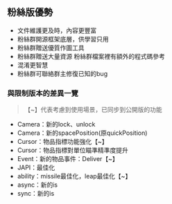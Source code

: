 ## 粉絲版優勢

* 文件維護更及時，內容更豐富
* 粉絲群開源框架底層，供學習只用
* 粉絲群贈送優質作圖工具
* 粉絲群贈送大量資源
  粉絲群檔案裡有額外的程式碼參考
* 混淆更智慧
* 粉絲群可聯絡群主修復已知的bug

### 與限制版本的差異一覽

> 【~】代表考慮到使用場景，已同步到公開版的功能

* Camera：新的lock、unlock
* Camera：新的spacePosition(原quickPosition)
* Cursor：物品指標功能強化【~】
* Cursor：物品指標對單位瞄準精準度提升
* Event：新的物品事件：Deliver【~】
* JAPI：最佳化
* ability：missile最佳化，leap最佳化【~】
* async：新的is
* sync：新的is
